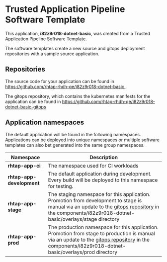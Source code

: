 # Trusted Application Pipeline Software Template

This application, **i82z9r018-dotnet-basic**, was created from a Trusted Application Pipeline Software Template.

The software templates create a new source and gitops deployment repositories with a sample source application. 

## Repositories

The source code for your application can be found in [https://github.com/rhtap-rhdh-qe/i82z9r018-dotnet-basic ](https://github.com/rhtap-rhdh-qe/i82z9r018-dotnet-basic ).
 
The gitops repository, which contains the kubernetes manifests for the application can be found in 
[https://github.com/rhtap-rhdh-qe/i82z9r018-dotnet-basic-gitops ](https://github.com/rhtap-rhdh-qe/i82z9r018-dotnet-basic-gitops ) 

## Application namespaces 

The default application will be found in the following namespaces. Applications can be deployed into unique namespaces or multiple software templates can also bet generated into the same group namespaces.  

|  Namespace   |  Description   |  
| -------- | -------- |
| **rhtap-app-ci** | The namespace used for CI workloads |
| **rhtap-app-development** | The default application during development. Every build will be deployed to this namespace for testing. |
| **rhtap-app-stage** | The staging namespace for this application. Promotion from development to stage is manual via an update to the [gitops repository](https://github.com/rhtap-rhdh-qe/i82z9r018-dotnet-basic-gitops ) in the components/i82z9r018-dotnet-basic/overlays/stage directory |
| **rhtap-app-prod** | The production namespace for this application. Promotion from stage to production is manual via an update to the [gitops repository](https://github.com/rhtap-rhdh-qe/i82z9r018-dotnet-basic-gitops ) in the components/i82z9r018-dotnet-basic/overlays/prod directory |
